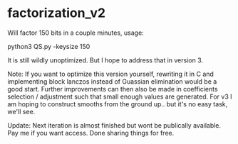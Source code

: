 # factorization_v2

Will factor 150 bits in a couple minutes, usage:

python3 QS.py -keysize 150

It is still wildly unoptimized. But I hope to address that in version 3.


Note: If you want to optimize this version yourself, rewriting it in C and implementing block lanczos instead of Guassian elimination would be a good start. Further improvements can then also be made in coefficients selection / adjustment such that small enough values are generated. For v3 I am hoping to construct smooths from the ground up.. but it's no easy task, we'll see.

Update: Next iteration is almost finished but wont be publically available. Pay me if you want access. Done sharing things for free. 

